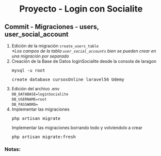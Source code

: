 
  <!-- Title -->
  <h1 align="center">Proyecto - Login con Socialite</h1>
  <!-- End Title -->

<!-- Commit name -->
<h2>Commit - <strong>Migraciones - users, user_social_account</strong></h2>
<!-- End Commit name -->

<!-- Commit instructions -->
  <ol>
    <li>
      Edición de la migración <code>create_users_table</code>
      <br>
      <em>*Los campos de la tabla <code>user_social_accounts</code> bien se pueden crear en una migración por separado</em>
    </li>
    <li>
      Creación de la Base de Datos loginSocialite desde la consola de laragon
      <pre>mysql -u root</pre>
      <pre>create database cursosOnline_laravel56_Udemy</pre>
    </li>
    <li>
      Edición del archivo .env
      <br>
      <code>DB_DATABASE=loginSocialite</code>
      <br>
      <code>DB_USERNAME=root</code>
      <br>
      <code>DB_PASSWORD=</code>
    </li>
    <li>
      Implementar las migraciones
      <pre>php artisan migrate</pre>
      Implementar las migraciones borrando todo y volviendolo a crear
      <pre>php artisan migrate:fresh</pre>
    </li>
  </ol>
<!-- End Commit instructions -->
<!-- Notes -->
<h3>Notas:</h3>
<ul>

</ul>

<em></em>
<!-- End notes -->
